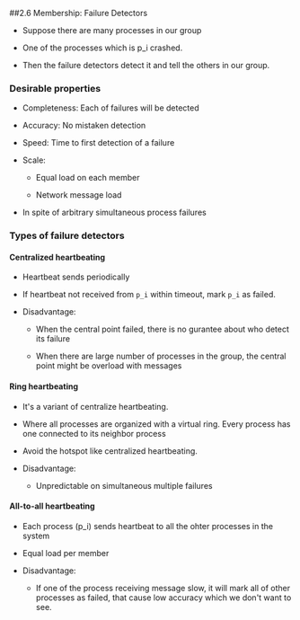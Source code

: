 ##2.6 Membership: Failure Detectors

- Suppose there are many processes in our group

- One of the processes which is p_i crashed.

- Then the failure detectors detect it and tell the others in our group.

### Desirable properties

- Completeness: Each of failures will be detected

- Accuracy: No mistaken detection 

- Speed: Time to first detection of a failure

- Scale: 
    
    - Equal load on each member

    - Network message load


- In spite of arbitrary simultaneous process failures


### Types of failure detectors

#### Centralized heartbeating

- Heartbeat sends periodically

- If heartbeat not received from `p_i` within timeout, mark `p_i` as failed.

- Disadvantage:

    - When the central point failed, there is no gurantee about who detect its failure

    - When there are large number of processes in the group, the central point might be overload with messages

#### Ring heartbeating

- It's a variant of centralize heartbeating.

- Where all processes are organized with a virtual ring. Every process has one connected to its neighbor process

- Avoid the hotspot like centralized heartbeating.

- Disadvantage:

    - Unpredictable on simultaneous multiple failures

#### All-to-all heartbeating

- Each process (p_i) sends heartbeat to all the ohter processes in the system

- Equal load per member

- Disadvantage:

    - If one of the process receiving message slow, it will mark all of other processes as failed, that cause low accuracy which we don't want to see.

